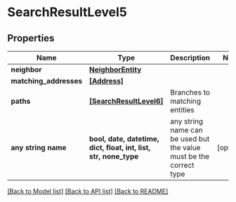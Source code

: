 # SearchResultLevel5


## Properties
Name | Type | Description | Notes
------------ | ------------- | ------------- | -------------
**neighbor** | [**NeighborEntity**](NeighborEntity.md) |  | 
**matching_addresses** | [**[Address]**](Address.md) |  | 
**paths** | [**[SearchResultLevel6]**](SearchResultLevel6.md) | Branches to matching entities | 
**any string name** | **bool, date, datetime, dict, float, int, list, str, none_type** | any string name can be used but the value must be the correct type | [optional]

[[Back to Model list]](../README.md#documentation-for-models) [[Back to API list]](../README.md#documentation-for-api-endpoints) [[Back to README]](../README.md)


